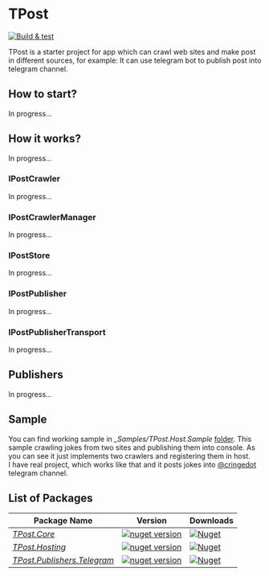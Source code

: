 # TPost

[![Build & test](https://github.com/nazarovsa/TPost/actions/workflows/dotnet-core.yml/badge.svg)](https://github.com/nazarovsa/TPost/actions/workflows/dotnet-core.yml)

TPost is a starter project for app which can crawl web sites and make post in different sources, for example: It can use telegram bot to publish post into telegram channel.

## How to start?
In progress...

## How it works?

In progress...

### IPostCrawler

In progress...

### IPostCrawlerManager

In progress...

### IPostStore

In progress...

### IPostPublisher

In progress...

### IPostPublisherTransport

In progress...

## Publishers

In progress...

## Sample
You can find working sample in *_Samples/TPost.Host.Sample* [folder](https://github.com/nazarovsa/TPost/tree/main/_Samples/TPost.WebHost.Sample).
This sample crawling jokes from two sites and publishing them into console. As you can see it just implements two crawlers and registering them in host.  
I have real project, which works like that and it posts jokes into [@cringedot](https://t.me/cringedot) telegram channel.

## List of Packages
| Package Name                                                                             | Version                                                                                                                                 | Downloads                                                                                                                                       |
|------------------------------------------------------------------------------------------|-----------------------------------------------------------------------------------------------------------------------------------------|-------------------------------------------------------------------------------------------------------------------------------------------------|
| *[TPost.Core](https://www.nuget.org/packages/TPost.Core/)*                               | [![nuget version](https://img.shields.io/nuget/v/TPost.Core)](https://www.nuget.org/packages/TPost.Core/)                               | [![Nuget](https://img.shields.io/nuget/dt/TPost.Core?color=%2300000)](https://www.nuget.org/packages/TPost.Core/)                               |
| *[TPost.Hosting](https://www.nuget.org/packages/TPost.Hosting/)*                         | [![nuget version](https://img.shields.io/nuget/v/TPost.Hosting)](https://www.nuget.org/packages/TPost.Hosting/)                         | [![Nuget](https://img.shields.io/nuget/dt/TPost.Hosting?color=%2300000)](https://www.nuget.org/packages/TPost.Hosting/)                         |
| *[TPost.Publishers.Telegram](https://www.nuget.org/packages/TPost.Publishers.Telegram/)* | [![nuget version](https://img.shields.io/nuget/v/TPost.Publishers.Telegram)](https://www.nuget.org/packages/TPost.Publishers.Telegram/) | [![Nuget](https://img.shields.io/nuget/dt/TPost.Publishers.Telegram?color=%2300000)](https://www.nuget.org/packages/TPost.Publishers.Telegram/) |
